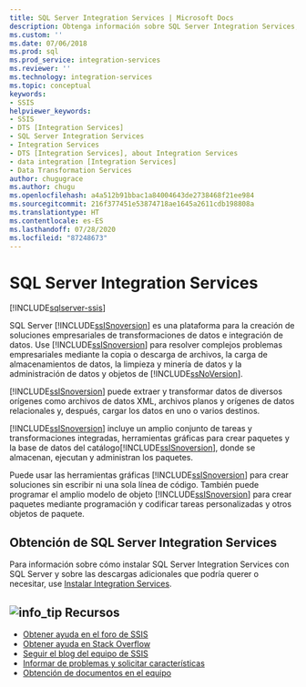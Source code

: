 ```yaml
---
title: SQL Server Integration Services | Microsoft Docs
description: Obtenga información sobre SQL Server Integration Services, la plataforma de Microsoft para compilar soluciones de transformaciones de datos e integración de datos de nivel empresarial
ms.custom: ''
ms.date: 07/06/2018
ms.prod: sql
ms.prod_service: integration-services
ms.reviewer: ''
ms.technology: integration-services
ms.topic: conceptual
keywords:
- SSIS
helpviewer_keywords:
- SSIS
- DTS [Integration Services]
- SQL Server Integration Services
- Integration Services
- DTS [Integration Services], about Integration Services
- data integration [Integration Services]
- Data Transformation Services
author: chugugrace
ms.author: chugu
ms.openlocfilehash: a4a512b91bbac1a84004643de2738468f21ee984
ms.sourcegitcommit: 216f377451e53874718ae1645a2611cdb198808a
ms.translationtype: HT
ms.contentlocale: es-ES
ms.lasthandoff: 07/28/2020
ms.locfileid: "87248673"
---
```

# <a name="sql-server-integration-services"></a>SQL Server Integration Services

[!INCLUDE[sqlserver-ssis](../includes/applies-to-version/sqlserver-ssis.md)]



SQL Server [!INCLUDE[ssISnoversion](../includes/ssisnoversion-md.md)] es una plataforma para la creación de soluciones empresariales de transformaciones de datos e integración de datos. Use [!INCLUDE[ssISnoversion](../includes/ssisnoversion-md.md)] para resolver complejos problemas empresariales mediante la copia o descarga de archivos, la carga de almacenamientos de datos, la limpieza y minería de datos y la administración de datos y objetos de [!INCLUDE[ssNoVersion](../includes/ssnoversion-md.md)].

[!INCLUDE[ssISnoversion](../includes/ssisnoversion-md.md)] puede extraer y transformar datos de diversos orígenes como archivos de datos XML, archivos planos y orígenes de datos relacionales y, después, cargar los datos en uno o varios destinos.

[!INCLUDE[ssISnoversion](../includes/ssisnoversion-md.md)] incluye un amplio conjunto de tareas y transformaciones integradas, herramientas gráficas para crear paquetes y la base de datos del catálogo[!INCLUDE[ssISnoversion](../includes/ssisnoversion-md.md)], donde se almacenan, ejecutan y administran los paquetes.

Puede usar las herramientas gráficas [!INCLUDE[ssISnoversion](../includes/ssisnoversion-md.md)] para crear soluciones sin escribir ni una sola línea de código. También puede programar el amplio modelo de objeto [!INCLUDE[ssISnoversion](../includes/ssisnoversion-md.md)] para crear paquetes mediante programación y codificar tareas personalizadas y otros objetos de paquete.

## <a name="get-sql-server-integration-services"></a>Obtención de SQL Server Integration Services

Para información sobre cómo instalar SQL Server Integration Services con SQL Server y sobre las descargas adicionales que podría querer o necesitar, use [Instalar Integration Services](install-windows/install-integration-services.md).

##  <a name="info_tip-resources"></a>![info_tip](../sql-server/media/info-tip.png) Recursos
-   [Obtener ayuda en el foro de SSIS](https://social.msdn.microsoft.com/Forums/en-US/home?forum=sqlintegrationservices)
-   [Obtener ayuda en Stack Overflow](https://stackoverflow.com/questions/tagged/ssis)  
-   [Seguir el blog del equipo de SSIS](https://blogs.msdn.microsoft.com/ssis/)
-   [Informar de problemas y solicitar características](https://feedback.azure.com/forums/908035-sql-server)
-   [Obtención de documentos en el equipo](../sql-server/sql-server-help-installation.md)

